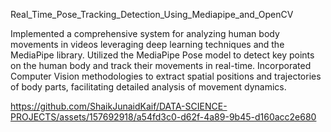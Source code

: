 Real_Time_Pose_Tracking_Detection_Using_Mediapipe_and_OpenCV

Implemented a comprehensive system for analyzing human body movements in videos leveraging deep learning techniques and the MediaPipe library. Utilized the MediaPipe Pose model to detect key points on the human body and track their movements in real-time. Incorporated Computer Vision methodologies to extract spatial positions and trajectories of body parts, facilitating detailed analysis of movement dynamics.

https://github.com/ShaikJunaidKaif/DATA-SCIENCE-PROJECTS/assets/157692918/a54fd3c0-d62f-4a89-9b45-d160acc2e680
